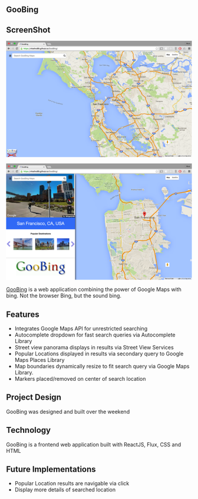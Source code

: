 ## GooBing

## ScreenShot

![GooBing Main Map](./image/main.png)

![GooBing Detail Page](./image/detail.png)


[GooBing](https://nhatho89.github.io/GooBing/) is a web application combining the power of Google Maps with bing. Not the browser Bing, but the sound bing.


## Features

- Integrates Google Maps API for unrestricted searching
- Autocomplete dropdown for fast search queries via Autocomplete Library
- Street view panorama displays in results via Street View Services
- Popular Locations displayed in results via secondary query to Google Maps Places Library
- Map boundaries dynamically resize to fit search query via Google Maps Library.
- Markers placed/removed on center of search location


## Project Design

GooBing was designed and built over the weekend

## Technology

GooBing is a frontend web application built with ReactJS, Flux, CSS and HTML

## Future Implementations

- Popular Location results are navigable via click
- Display more details of searched location
